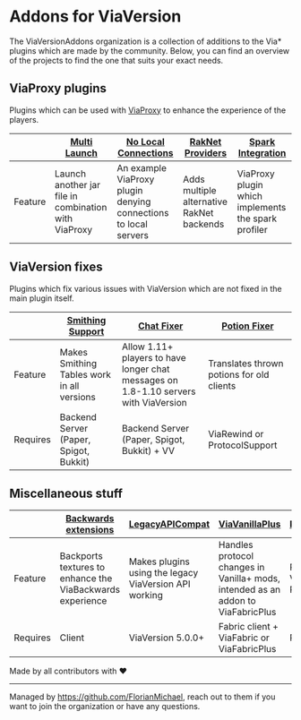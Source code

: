 # Addons for ViaVersion

The ViaVersionAddons organization is a collection of additions to the Via* plugins which are made by the community. Below, you can find an overview of the
projects to find the one that suits your exact needs.

## ViaProxy plugins

Plugins which can be used with [ViaProxy](https://github.com/ViaVersion/ViaProxy) to enhance the experience of the players.

|         | [Multi Launch](https://github.com/ViaVersionAddons/ViaProxyMultiLaunch) | [No Local Connections](https://github.com/ViaVersionAddons/NoLocalConnections) | [RakNet Providers](https://github.com/ViaVersionAddons/ViaProxyRakNetProviders) | [Spark Integration](https://github.com/ViaVersionAddons/ViaProxySpark) |
|---------|-------------------------------------------------------------------------|--------------------------------------------------------------------------------|---------------------------------------------------------------------------------|------------------------------------------------------------------------|
| Feature | Launch another jar file in combination with ViaProxy                    | An example ViaProxy plugin denying connections to local servers                | Adds multiple alternative RakNet backends                                       | ViaProxy plugin which implements the spark profiler                    |

## ViaVersion fixes

Plugins which fix various issues with ViaVersion which are not fixed in the main plugin itself.

|          | [Smithing Support](https://github.com/ViaVersionAddons/AxSmithing) | [Chat Fixer](https://github.com/ViaVersionAddons/ViaChatFixer)                       | [Potion Fixer](https://github.com/ViaVersionAddons/ViaPotions) |
|----------|--------------------------------------------------------------------|--------------------------------------------------------------------------------------|----------------------------------------------------------------|
| Feature  | Makes Smithing Tables work in all versions                         | Allow 1.11+ players to have longer chat messages on 1.8-1.10 servers with ViaVersion | Translates thrown potions for old clients                      |
| Requires | Backend Server (Paper, Spigot, Bukkit)                             | Backend Server (Paper, Spigot, Bukkit) + VV                                          | ViaRewind or ProtocolSupport                                   |

## Miscellaneous stuff

|          | [Backwards extensions](https://github.com/ViaVersionAddons/ViaBackwards-Plus) | [LegacyAPICompat](https://github.com/ViaVersionAddons/ViaLegacyAPI) | [ViaVanillaPlus](https://github.com/ViaVersionAddons/ViaVanillaPlus)             | [ProtocolSupportCompat](https://github.com/ViaVersionAddons/ProtocolSupportCompat) |
|----------|-------------------------------------------------------------------------------|---------------------------------------------------------------------|----------------------------------------------------------------------------------|------------------------------------------------------------------------------------|
| Feature  | Backports textures to enhance the ViaBackwards experience                     | Makes plugins using the legacy ViaVersion API working               | Handles protocol changes in Vanilla+ mods, intended as an addon to ViaFabricPlus | Plugin to make ViaVersion run alongside ProtocolSupport                            |  
| Requires | Client                                                                        | ViaVersion 5.0.0+                                                   | Fabric client + ViaFabric or ViaFabricPlus                                       | ProtocolSupport                                                                    |


Made by all contributors with ❤️

--------
Managed by https://github.com/FlorianMichael, reach out to them if you want to join the organization or have any questions.
